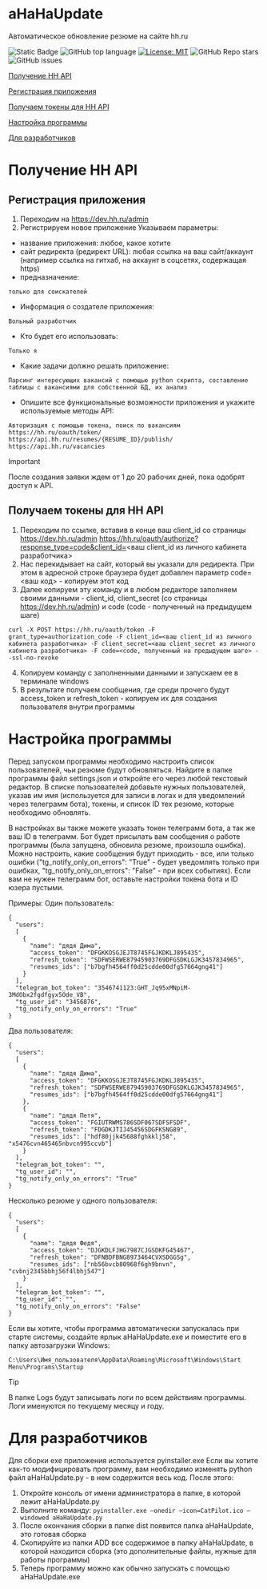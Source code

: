 # aHaHaUpdate
Автоматическое обновление резюме на сайте hh.ru

![Static Badge](https://img.shields.io/badge/diemonic1-aHaHaUpdate-aHaHaUpdate)
![GitHub top language](https://img.shields.io/github/languages/top/diemonic1/aHaHaUpdate)
[![License: MIT](https://img.shields.io/badge/License-MIT-yellow.svg)](https://opensource.org/licenses/MIT)
![GitHub Repo stars](https://img.shields.io/github/stars/diemonic1/aHaHaUpdate)
![GitHub issues](https://img.shields.io/github/issues/diemonic1/aHaHaUpdate)

[Получение HH API](#Получение-HH-API)

[Регистрация приложения](#Регистрация-приложения)

[Получаем токены для HH API](#Получаем-токены-для-HH-API)

[Настройка программы](#Настройка-программы)

[Для разработчиков](#Для-разработчиков)

# Получение HH API
## Регистрация приложения
1) Переходим на https://dev.hh.ru/admin 
2) Регистрируем новое приложение
Указываем параметры:
- название приложения: 
любое, какое хотите
- сайт редиректа (редирект URL): 
любая ссылка на ваш сайт/аккаунт (например ссылка на гитхаб, на аккаунт в соцсетях, содержащая https)
- предназначение: 

```только для соискателей```
- Информация о создателе приложения: 

```Вольный разработчик```
- Кто будет его использовать: 

```Только я```
- Какие задачи должно решать приложение: 

```Парсинг интересующих вакансий с помощью python скрипта, составление таблицы с вакансиями для собственной БД, их анализ```
- Опишите все функциональные возможности приложения и укажите используемые методы API:

```
Авторизация с помощью токена, поиск по вакансиям
https://hh.ru/oauth/token/
https://api.hh.ru/resumes/{RESUME_ID}/publish/
https://api.hh.ru/vacancies
```

> [!IMPORTANT]
> После создания заявки ждем от 1 до 20 рабочих дней, пока одобрят доступ к API.

## Получаем токены для HH API
1) Переходим по ссылке, вставив в конце ваш client_id со страницы https://dev.hh.ru/admin 
https://hh.ru/oauth/authorize?response_type=code&client_id=<ваш client_id из личного кабинета разработчика>
2) Нас перекидывает на сайт, который вы указали для редиректа. При этом в адресной строке браузера будет добавлен параметр code=<ваш код> - копируем этот код
3) Далее копируем эту команду и в любом редакторе заполняем своими данными - client_id, client_secret (со страницы https://dev.hh.ru/admin) и code (code - полученный на предыдущем шаге)
```
curl -X POST https://hh.ru/oauth/token -F grant_type=authorization_code -F client_id=<ваш client_id из личного кабинета разработчика> -F client_secret=<ваш client_secret из личного кабинета разработчика> -F code=<code, полученный на предыдущем шаге> --ssl-no-revoke
```
4) Копируем команду с заполненными данными и запускаем ее в терминале windows
5) В результате получаем сообщения, где среди прочего будут access_token и refresh_token - копируем их для создания пользователя внутри программы

# Настройка программы
Перед запуском программы необходимо настроить список пользователей, чьи резюме будут обновляться. Найдите в папке программы файл settings.json и откройте его через любой текстовый редактор. В списке пользователей добавьте нужных пользователей, указав им имя (используется для записи в логах и для уведомлений через телеграмм бота), токены, и список ID тех резюме, которые необходимо обновлять.

В настройках вы также можете указать токен телеграмм бота, а так же ваш ID в телеграмм. Бот будет присылать вам сообщения о работе программы (была запущена, обновила резюме, произошла ошибка). Можно настроить, какие сообщения будут приходить - все, или только ошибки ("tg_notify_only_on_errors": "True" - будет уведомлять только при ошибках, "tg_notify_only_on_errors": "False" - при всех событиях). Если вам не нужен телеграмм бот, оставьте настройки токена бота и ID юзера пустыми.

Примеры:
Один пользователь:
```
{
  "users":
  [
    {
      "name": "дядя Дима",
      "access_token": "DFGKKOSGJEJT8745FGJKDKLJ895435",
      "refresh_token": "SDFWSERWE87945903769DFGSDKLGJK3457834965",
      "resumes_ids": ["b7bgfh4564ff0d25cdde00dfg57664gng41"]
    }
  ],
  "telegram_bot_token": "3546741123:GHT_Jq95xMNpiM-3MdObx2fgdfgyx5Ode_VB",
  "tg_user_id": "3456876",
  "tg_notify_only_on_errors": "True"
}
```
Два пользователя:
```
{
  "users":
  [
    {
      "name": "дядя Дима",
      "access_token": "DFGKKOSGJEJT8745FGJKDKLJ895435",
      "refresh_token": "SDFWSERWE87945903769DFGSDKLGJK3457834965",
      "resumes_ids": ["b7bgfh4564ff0d25cdde00dfg57664gng41"]
    },
    {
      "name": "дядя Петя",
      "access_token": "FGIUTRWMS786SDF067SDFSFSDF",
      "refresh_token": "FDGDKJTIJ45456SDGFKSNG89",
      "resumes_ids": ["hdf80jjk45688fghkklj58", "x5476cvn465465nbvcn995ccvb"]
    }
  ],
  "telegram_bot_token": "",
  "tg_user_id": "",
  "tg_notify_only_on_errors": "True"
}
```
Несколько резюме у одного пользователя:
```
{
  "users":
  [
    {
      "name": "дядя Федя",
      "access_token": "DJGKDLFJHG7987CJGSDKFG45467",
      "refresh_token": "DFNBDFBNG8973464CVXSDGGSg",
      "resumes_ids": ["nb56bvcb80968f6gh9bnvn", "cvbnj2345bbhj56f4lbhj547"]
    }
  ],
  "telegram_bot_token": "",
  "tg_user_id": "",
  "tg_notify_only_on_errors": "False"
}
```

Если вы хотите, чтобы программа автоматически запускалась при старте системы, создайте ярлык aHaHaUpdate.exe и поместите его в папку автозагрузки Windows:
```
C:\Users\Имя_пользователя\AppData\Roaming\Microsoft\Windows\Start Menu\Programs\Startup
```

> [!TIP]
> В папке Logs будут записывать логи по всем действиям программы. Логи именуются по текущему месяцу и году.

# Для разработчиков
Для сборки exe приложения используется pyinstaller.exe
Если вы хотите как-то модифицировать программу, вам необходимо изменять python файл aHaHaUpdate.py - в нем содержится весь код.
После этого:
1. Откройте консоль от имени администратора в папке, в которой лежит aHaHaUpdate.py
2. Выполните команду: ```pyinstaller.exe —onedir —icon=CatPilot.ico —windowed aHaHaUpdate.py```
3. После окончания сборки в папке dist появится папка aHaHaUpdate, это готовая сборка
4. Скопируйте из папки ADD все содержимое в папку aHaHaUpdate, в которой находится сборка (это дополнительные файлы, нужные для работы программы)
5. Теперь программу можно как обычно запускать с помощью aHaHaUpdate.exe

